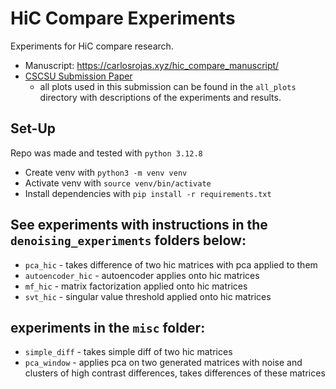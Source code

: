 # HiC Compare Experiments
Experiments for HiC compare research. 
- Manuscript: https://carlosrojas.xyz/hic_compare_manuscript/
- [CSCSU Submission Paper](https://drive.google.com/file/d/1NRTZRvArjVdcAwng6v6FxObW120IYDcl/view?usp=sharing)
    - all plots used in this submission can be found in the `all_plots` directory with descriptions of the experiments and results.

## Set-Up
Repo was made and tested with `python 3.12.8` <br>

* Create venv with `python3 -m venv venv`
* Activate venv with `source venv/bin/activate`
* Install dependencies with `pip install -r requirements.txt`

## See experiments with instructions in the `denoising_experiments` folders below:
* `pca_hic` - takes difference of two hic matrices with pca applied to them
* `autoencoder_hic` - autoencoder applies onto hic matrices
* `mf_hic` - matrix factorization applied onto hic matrices
* `svt_hic` - singular value threshold applied onto hic matrices

## experiments in the `misc` folder:
* `simple_diff` - takes simple diff of two hic matrices 
* `pca_window` - applies pca on two generated matrices with noise and clusters of high contrast differences, takes differences of these matrices
